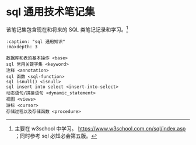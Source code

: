 # sql 通用技术笔记集

该笔记集包含现在和将来的 SQL 类笔记记录和学习。[^id2]

```{toctree}
:caption: "sql 通用知识"
:maxdepth: 3

数据库和表的基本操作 <base>
sql 常用关键字集 <keyword>
注释 <annotation>
sql 函数 <sql-function>
sql isnull() <isnull>
sql insert into select <insert-into-select>
动态语句/拼接语句 <dynamic_statement>
视图 <views>
游标 <cursor>
存储过程以及存储函数 <procedure>
```

[^id2]: 主要在 w3school 中学习。 <https://www.w3school.com.cn/sql/index.asp> ；同时参考 sql 必知必会第五版。

